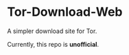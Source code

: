 Tor-Download-Web
================

A simpler download site for Tor.

Currently, this repo is **unofficial**.
